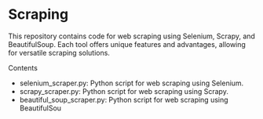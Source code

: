 # Scraping
This repository contains code for web scraping using Selenium, Scrapy, and BeautifulSoup. Each tool offers unique features and advantages, allowing for versatile scraping solutions.

Contents
* selenium_scraper.py: Python script for web scraping using Selenium.
* scrapy_scraper.py: Python script for web scraping using Scrapy.
* beautiful_soup_scraper.py: Python script for web scraping using BeautifulSou
